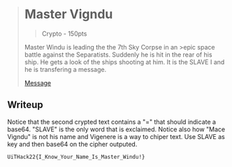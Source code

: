 ># Master Vigndu
>> Crypto - 150pts
>
>Master Windu is leading the the 7th Sky Corpse in an >epic space 
>battle against the Separatists. Suddenly he is hit in the rear of his ship. 
>He gets a look of the ships shooting at him. It is the SLAVE I and he is transfering 
>a message. 
>
>
>[Message](./message.txt)

## Writeup

Notice that the second crypted text contains a "=" that should indicate a base64.
"SLAVE" is the only word that is exclaimed. Notice also how "Mace Vigndu" is not his name and Vigenere is a way to chiper text. Use SLAVE as key and then base64 on the 
cipher outputed.

```
UiTHack22{I_Know_Your_Name_Is_Master_Windu!}